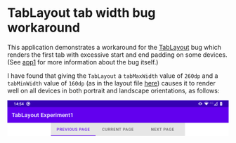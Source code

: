 # TabLayout tab width bug workaround

This application demonstrates a workaround for the [TabLayout](https://developer.android.com/reference/com/google/android/material/tabs/TabLayout) bug which renders the first tab with excessive start and end padding on some devices.
(See [app1](../app1) for more information about the bug itself.)

I have found that giving the `TabLayout` a `tabMaxWidth` value of `260dp` and a `tabMinWidth` value of `160dp` (as in the layout file [here](src/main/res/layout/activity_main.xml)) causes it to render well on all devices in both portrait and landscape orientations, as follows:

![Screenshot of TabLayout workaround](screenshots/TabLayoutWorkaroundScreenshot.png)
